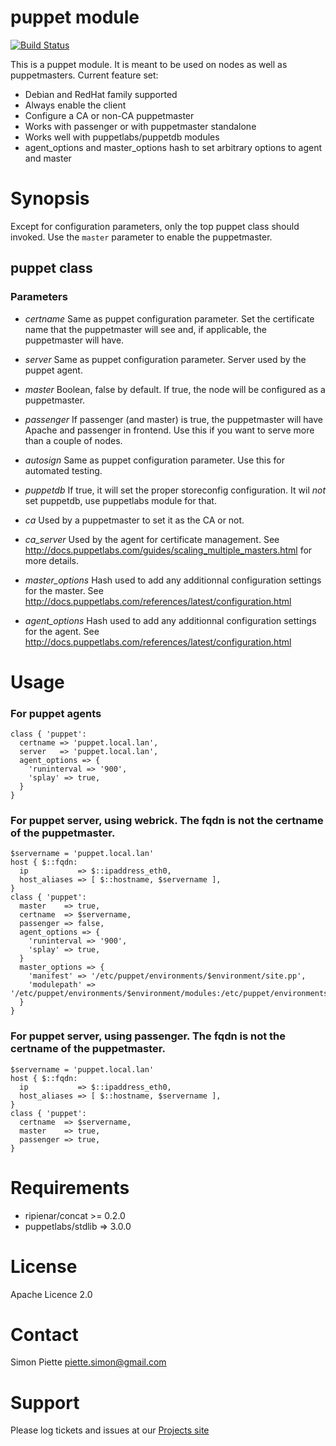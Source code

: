 # puppet module

[![Build Status](https://travis-ci.org/spiette/puppet-puppet.png?branch=master)](https://travis-ci.org/spiette/puppet-puppet)

This is a puppet module. It is meant to be used on nodes as well as puppetmasters. Current feature set:

* Debian and RedHat family supported
* Always enable the client
* Configure a CA or non-CA puppetmaster
* Works with passenger or with puppetmaster standalone
* Works well with puppetlabs/puppetdb modules
* agent_options and master_options hash to set arbitrary options to agent and master

# Synopsis

Except for configuration parameters, only the top puppet class should invoked. Use the `master` parameter to enable the puppetmaster.

## puppet class

### Parameters

- *certname*
  Same as puppet configuration parameter. Set the certificate name that the puppetmaster will see and, if applicable, the puppetmaster will have.

- *server*
  Same as puppet configuration parameter. Server used by the puppet agent. 

- *master*
  Boolean, false by default. If true, the node will be configured as a puppetmaster.

- *passenger*
  If passenger (and master) is true, the puppetmaster will have Apache and passenger in frontend. Use this if you want to serve more than a couple of nodes.

- *autosign*
  Same as puppet configuration parameter. Use this for automated testing.

- *puppetdb*
  If true, it will set the proper storeconfig configuration. It wil _not_ set puppetdb, use puppetlabs module for that.

- *ca*
  Used by a puppetmaster to set it as the CA or not.

- *ca_server*
  Used by the agent for certificate management. See http://docs.puppetlabs.com/guides/scaling_multiple_masters.html for more details.

- *master_options*
  Hash used to add any additionnal configuration settings for the master. See http://docs.puppetlabs.com/references/latest/configuration.html

- *agent_options*
  Hash used to add any additionnal configuration settings for the agent. See http://docs.puppetlabs.com/references/latest/configuration.html

# Usage

### For puppet agents

    class { 'puppet':
      certname => 'puppet.local.lan',
      server   => 'puppet.local.lan',
      agent_options => {
        'runinterval => '900',
        'splay' => true,
      }
    }

### For puppet server, using webrick. The fqdn is not the certname of the puppetmaster.

    $servername = 'puppet.local.lan'
    host { $::fqdn:
      ip           => $::ipaddress_eth0,
      host_aliases => [ $::hostname, $servername ],
    }
    class { 'puppet':
      master    => true,
      certname  => $servername,
      passenger => false,
      agent_options => {
        'runinterval => '900',
        'splay' => true,
      }
      master_options => {
        'manifest' => '/etc/puppet/environments/$environment/site.pp',
        'modulepath' => '/etc/puppet/environments/$environment/modules:/etc/puppet/environments/$environment/site',
      }
    }

### For puppet server, using passenger. The fqdn is not the certname of the puppetmaster.

    $servername = 'puppet.local.lan'
    host { $::fqdn:
      ip           => $::ipaddress_eth0,
      host_aliases => [ $::hostname, $servername ],
    }
    class { 'puppet':
      certname  => $servername,
      master    => true,
      passenger => true,
    }

###

# Requirements

* ripienar/concat >= 0.2.0
* puppetlabs/stdlib => 3.0.0

# License
Apache Licence 2.0

# Contact
Simon Piette <piette.simon@gmail.com>

# Support

Please log tickets and issues at our [Projects site](https://github.com/spiette/puppet-puppet)
